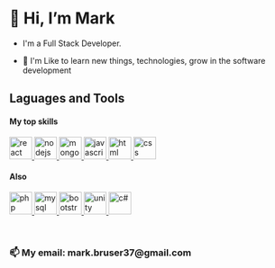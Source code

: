 # 👋 Hi, I’m Mark
- I'm a Full Stack Developer.

- 👀 I'm Like to learn new things, technologies, grow in the software development 


## Laguages and Tools 
 <h4> My top skills </h4>
<p>

  <a href="https://reactjs.org/">
    <img alt="react" src="https://user-images.githubusercontent.com/105708108/179501244-312777d8-190c-452f-8d5c-42b25367e7a5.png" width="40" height="40"/>
  </a>
  
  <a href="https://nodejs.org/en/">
    <img alt="nodejs" src="https://user-images.githubusercontent.com/105708108/179501101-a1854b00-b397-4fbb-af50-d45342ae3ff2.png" width="40" height="40"/>
  </a>
  
  <a href="https://www.mongodb.com/">
    <img alt="mongodb" src="https://cdn.icon-icons.com/icons2/2415/PNG/512/mongodb_original_wordmark_logo_icon_146425.png" width="40" height="40"/>
  </a>
  
  <a href="https://www.w3schools.com/js/">
    <img alt='javascript' src="https://user-images.githubusercontent.com/105708108/179499771-db586db7-1058-4ba5-9ec0-30164fe3a5f4.png" width="40" height="40"/>
  </a> 
 
  <a href="https://www.w3schools.com/html/">
    <img alt="html" src="https://user-images.githubusercontent.com/105708108/179500788-54faf592-924b-4121-ae04-ff4bf0df9372.png" width="40" height="40"/>
  </a>
  
  <a href="https://www.w3schools.com/css/">
    <img alt="css" src="https://user-images.githubusercontent.com/105708108/179493920-a06948f9-7a89-4c87-a741-0b1c3366e41d.png" width="40" height="40"/>
  </a>
</p>

<h4> Also </h4>
<p>
   <a href="https://www.php.net/">
    <img alt="php" src="https://user-images.githubusercontent.com/105708108/179523730-026d0359-4e78-4bf4-a00e-c78ce04f2889.png" width="40" height="40"/>
  </a>
 
  <a href="https://www.mysql.com/">
    <img alt="mysql" src="https://user-images.githubusercontent.com/105708108/179523524-f9f97557-37c4-43b1-8db1-eb9cb31801dd.png" width="40" height="40"/>
  </a>
 
  <a href="https://getbootstrap.com/">
    <img alt="bootstrap" src="https://user-images.githubusercontent.com/105708108/179523089-3dd6af89-d5a1-43ad-b5d7-759eaf7ad21c.png" width="40" height="40"/>
  </a>
  
   <a href="https://unity.com/">
    <img alt="unity" src="https://user-images.githubusercontent.com/105708108/179514927-a74a9fe1-9103-4c0a-9a1f-e7bdb4ab0c9d.png" width="40" height="40"/>
  </a>
  
   <a href="https://www.w3schools.com/cs/index.php">
    <img alt="c#" src="https://user-images.githubusercontent.com/105708108/179524118-9d806ca1-d457-45f2-a7f7-20eaf8ab22b9.png" width="40" height="40"/>
  </a>
  
</p>

<br/>

<h3> 📫 My email: mark.bruser37@gmail.com </h3>

<!---
MarkBr37/MarkBr37 is a ✨ special ✨ repository because its `README.md` (this file) appears on your GitHub profile.
You can click the Preview link to take a look at your changes.

- 🌱 I’m currently learning ...
- 💞️ I’m looking to collaborate on ...
--->
